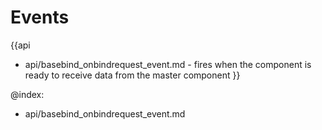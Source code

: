 Events
=======

{{api
- api/basebind_onbindrequest_event.md - fires when the component is ready to receive data from the master component
}}

@index:
- api/basebind_onbindrequest_event.md


